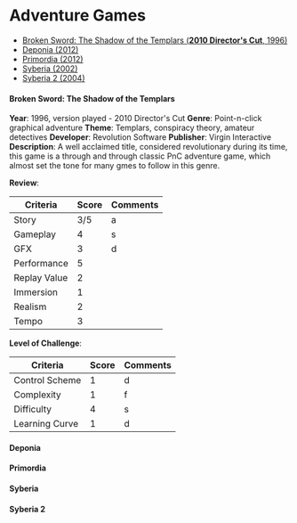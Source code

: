 # Adventure Games

* [Broken Sword: The Shadow of the Templars (**2010 Director's Cut**, 1996)](#broken-sword-the-shadow-of-the-templars)
* [Deponia (2012)](#deponia)
* [Primordia (2012)](#primordia)
* [Syberia (2002)](#syberia) 
* [Syberia 2 (2004)](#syberia-2) 

#### Broken Sword: The Shadow of the Templars

**Year**: 1996, version played - 2010 Director's Cut
**Genre**: Point-n-click graphical adventure
**Theme**: Templars, conspiracy theory, amateur detectives
**Developer**: Revolution Software
**Publisher**: Virgin Interactive
**Description**: A well acclaimed title, considered revolutionary during its time, this game is a through and through classic PnC adventure game, which almost set the tone for many gmes to follow in this genre.

**Review**:

| Criteria     | Score | Comments |
|--------------|-------|----------|
| Story        | 3/5     | a        |
| Gameplay     | 4     | s        |
| GFX          | 3     | d        |
| Performance  | 5     |          |
| Replay Value | 2     |          |
| Immersion    | 1     |          |
| Realism      | 2     |          |
| Tempo        | 3     |          |

**Level of Challenge**:

| Criteria       | Score | Comments |
|----------------|-------|----------|
| Control Scheme | 1     | d        |
| Complexity     | 1     | f        |
| Difficulty     | 4     | s        |
| Learning Curve | 1     | d        |

#### Deponia 
#### Primordia
#### Syberia 
#### Syberia 2 
